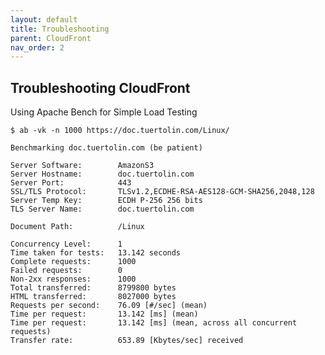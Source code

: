 ```yaml
---
layout: default
title: Troubleshooting
parent: CloudFront
nav_order: 2
---
```


Troubleshooting CloudFront
-- 

Using Apache Bench for Simple Load Testing

`$ ab -vk -n 1000 https://doc.tuertolin.com/Linux/`

```
Benchmarking doc.tuertolin.com (be patient)

Server Software:        AmazonS3
Server Hostname:        doc.tuertolin.com
Server Port:            443
SSL/TLS Protocol:       TLSv1.2,ECDHE-RSA-AES128-GCM-SHA256,2048,128
Server Temp Key:        ECDH P-256 256 bits
TLS Server Name:        doc.tuertolin.com

Document Path:          /Linux

Concurrency Level:      1
Time taken for tests:   13.142 seconds
Complete requests:      1000
Failed requests:        0
Non-2xx responses:      1000
Total transferred:      8799800 bytes
HTML transferred:       8027000 bytes
Requests per second:    76.09 [#/sec] (mean)
Time per request:       13.142 [ms] (mean)
Time per request:       13.142 [ms] (mean, across all concurrent requests)
Transfer rate:          653.89 [Kbytes/sec] received

```

